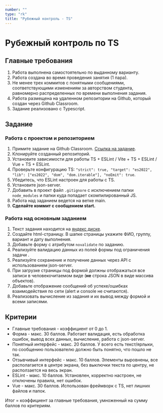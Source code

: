 ```yaml
---
number: ""
type: "rk"
title: "Рубежный контроль - TS"
---
```


# Рубежный контроль по TS

## Главные требования

1. Работа выполнена самостоятельно по выданному варианту.
1. Работа создана во время проведения занятия (1 пара).
1. Не менее трех коммитов с понятными сообщениями, соответствующими изменениям за авторством студента, равномерно распределенных по времени выполнения задания.
1. Работа размещена на удаленном репозитории на Github, который создан через Github Classroom.
1. Задание реализовано с Typescript.

## Задание

### Работа с проектом и репозиторием

1. Примите задание на Github Classroom. [Ссылка на задание](https://classroom.github.com/a/eGAkjt61).
1. Клонируйте созданный репозиторий.
1. Установите зависимости для работы TS + ESLint / Vite + TS + ESLint / Vue + TS + ESLint.
1. Проверьте конфигурацию TS: `"strict": true, "target": "es2022", "lib": ["es2022", "dom", "dom.iterable"], "noEmit": true`.
1. Убедитесь, что ESLint настроен для работы с TS.
1. Установите json-server.
1. Добавить в проект файл `.gitignore` с исключением папки `node_modules` и папки куда попадает скомпилированный JS.
1. Работа над заданием ведется на ветке main.
1. **Сделайте коммит с сообщением start.**

### Работа над основным заданием

1. Текст задания находится на [яндекс диске](https://disk.yandex.ru/d/4YiKCQKiZSzqGQ).
1. Создайте html-страницу. В шапке страницы укажите ФИО, группу, вариант и дату выполнения.
1. Добавьте форму с атрибутом `novalidate` по заданию.
1. Реализуйте валидацию данных из полей формы под ограничения задачи .
1. Реализуйте сохранение и получение данных через API с использованием json-server.
1. При загрузке страницы под формой должны отображаться все записи в человекочитаемом виде (**не** строка JSON в виде массива объектов).
1. Добавьте отображение сообщений об успехе/ошибках взаимодействия по сети (alert и console не считаются).
1. Реализовать вычисление из задания и их вывод между формой и всеми записями.

## Критерии

- Главные требования - коэффициент от 0 до 1.
- Форма - макс. 30 баллов. Работает валидация, есть обработка ошибок, вывод всех данных, вычисление, работа c json-server.
- Понятный интерфейс - макс. 20 баллов. У всего есть текст/ярлыки, по сообщению пользователю должно быть понятно, что пошло не так.
- Отзывчивый интерфейс - макс. 10 баллов. Элементы выровнены, все располагается в центре экрана, без выключки текста по центру, не расползается на весь экран.
- ESLint - макс. 10 баллов. Установлен, корректно настроен, не отключены правила, нет ошибок.
- Vue - макс. 30 баллов. Использован фреймворк с TS, нет лишних файлов и папок.

Итог = коэффициент за главные требования, умноженный на сумму баллов по критериям.
